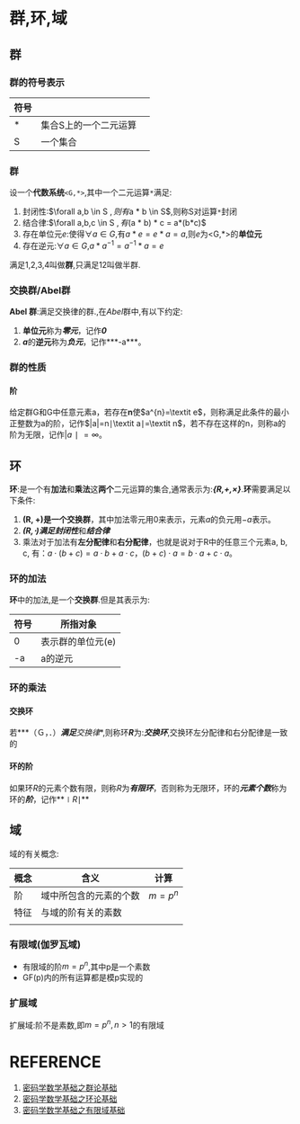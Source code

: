 # 群,环,域

## 群

### 群的符号表示

| 符号 |               |      |
| ---- | ------------- | ---- |
| *    | 集合S上的一个二元运算 |      |
| S    | 一个集合      |      |

### 群

设一个**代数系统**`<G,*>`,其中一个二元运算`*`满足:

1. 封闭性:$\forall a,b \in S	$,则有$a * b \in S$,则称S对运算`*`封闭
2. 结合律:$\forall a,b,c \in S	$,有$(a * b) * c = a*(b*c)$
3. 存在单位元$e$:使得$\forall a \in G$,有$a*e=e*a=a$,则*e*为<G,*>的**单位元**
4. 存在逆元:$\forall a \in G$,$a*{a^{-1}}=a^{-1}*a=e$

满足1,2,3,4叫做**群**,只满足12叫做半群.

### 交换群/Abel群

**Abel 群**:满足交换律的群.,在*Abel*群中,有以下约定:

1. **单位元**称为***零元***，记作***0***
2. ***a***的**逆元**称为***负元***，记作***-a***。

### 群的性质

#### 阶

给定群G和G中任意元素a，若存在**n**使$a^{n}=\textit e$，则称满足此条件的最小正整数为a的阶，记作$|a|=n∣\textit a∣=\textit n$，若不存在这样的n，则称a的阶为无限，记作$|a∣=∞$。

## 环

**环**:是一个有**加法**和**乘法**这**两个**二元运算的集合,通常表示为:***{R,+,×}***.**环**需要满足以下条件:

1. **(R, +)**是一个**交换群**，其中加法零元用0来表示，元素*a*的负元用−*a*表示。
1. ***(*R*,⋅)***满足***封闭性***和***结合律***
1. 乘法对于加法有**左分配律**和**右分配律**，也就是说对于R中的任意三个元素a, b, c, 有：$a⋅(b+c)=a⋅b+a⋅c$，$(b+c)⋅a=b⋅a+c⋅a$。

### 环的加法

**环**中的加法,是一个**交换群**.但是其表示为:

| 符号 | 所指对象          |
| ---- | ----------------- |
| 0    | 表示群的单位元(e) |
| -a   | a的逆元           |

### 环的乘法

#### 交换环

若***（Ｇ，．）***满足**交换律**,则称环***R***为:***交换环***,交换环左分配律和右分配律是一致的

#### 环的阶

如果环*R*的元素个数有限，则称*R*为***有限环***，否则称为无限环，环的***元素个数***称为环的***阶***，记作**∣*R*∣**

## 域

域的有关概念:

| 概念 | 含义                   | 计算    |
| ---- | ---------------------- | ------- |
| 阶   | 域中所包含的元素的个数 | $m=p^n$ |
| 特征 | 与域的阶有关的素数     |         |
|      |                        |         |



### 有限域(伽罗瓦域)

- 有限域的阶$m=p^n$,其中p是一个素数
- GF(p)内的所有运算都是模p实现的

### 扩展域

扩展域:阶不是素数,即$m=p^n,n>1$的有限域

# REFERENCE 

1. [密码学数学基础之群论基础](https://blog.nowcoder.net/n/a316042e5e3e4c66801c3f5a4a46754f)
1. [密码学数学基础之环论基础](https://blog.nowcoder.net/n/619816c586ce4fcc9208c96b582c57b9?from=nowcoder_improve)
1. [密码学数学基础之有限域基础](https://blog.nowcoder.net/n/a3e335b2a7b64ae4a7b195a0a0b96176)
